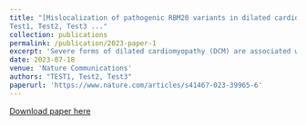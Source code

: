 ```yaml
---
title: "[Mislocalization of pathogenic RBM20 variants in dilated cardiomyopathy is caused by loss-of-interaction with Transportin-3](https://www.nature.com/articles/s41467-023-39965-6)
Test1, Test2, Test3 ..."
collection: publications
permalink: /publication/2023-paper-1
excerpt: 'Severe forms of dilated cardiomyopathy (DCM) are associated with point mutations in the alternative splicing regulator RBM20 that are frequently located in the arginine/serine-rich domain (RS-domain). Such mutations can cause defective splicing and cytoplasmic mislocalization, which leads to the formation of detrimental cytoplasmic granules. Successful development of personalized therapies requires identifying the direct mechanisms of pathogenic RBM20 variants. Here, we decipher the molecular mechanism of RBM20 mislocalization and its specific role in DCM pathogenesis. We demonstrate that mislocalized RBM20 RS-domain variants retain their splice regulatory activity, which reveals that aberrant cellular localization is the main driver of their pathological phenotype. A genome-wide CRISPR knockout screen combined with image-enabled cell sorting identified Transportin-3 (TNPO3) as the main nuclear importer of RBM20. We show that the direct RBM20-TNPO3 interaction involves the RS-domain, and is disrupted by pathogenic variants. Relocalization of pathogenic RBM20 variants to the nucleus restores alternative splicing and dissolves cytoplasmic granules in cell culture and animal models. These findings provide proof-of-principle for developing therapeutic strategies to restore RBM20’s nuclear localization in RBM20-DCM patients.'
date: 2023-07-18
venue: 'Nature Communications'
authors: "TEST1, Test2, Test3"
paperurl: 'https://www.nature.com/articles/s41467-023-39965-6'
---
```


[Download paper here](http://KaiFenzl.github.io/files/2023-paper-1.pdf)

